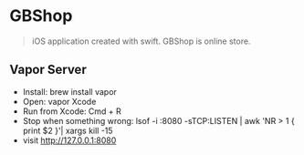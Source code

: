 # GBShop
> iOS application created with swift. GBShop is online store.

## Vapor Server
- Install: brew install vapor
- Open: vapor Xcode
- Run from Xcode: Cmd + R
- Stop when something wrong: lsof -i :8080 -sTCP:LISTEN | awk 'NR > 1 { print $2 }'| xargs kill -15
- visit http://127.0.0.1:8080
